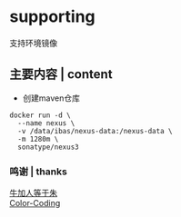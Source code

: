 # supporting
支持环境镜像

## 主要内容 | content
* 创建maven仓库
~~~
docker run -d \
  --name nexus \
  -v /data/ibas/nexus-data:/nexus-data \
  -m 1280m \
  sonatype/nexus3
~~~


### 鸣谢 | thanks
[牛加人等于朱](http://baike.baidu.com/view/1769.htm "NiurenZhu")<br>
[Color-Coding](http://colorcoding.org/ "咔啦工作室")<br>
